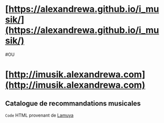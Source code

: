 # [https://alexandrewa.github.io/i_musik/](https://alexandrewa.github.io/i_musik/)
#OU
# [http://imusik.alexandrewa.com](http://imusik.alexandrewa.com)
## Catalogue de recommandations musicales

`Code` HTML provenant de [Lamuya](http://zimina.net/ambient/)
